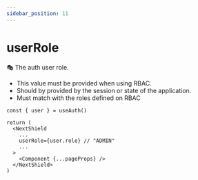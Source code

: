 ```yaml
---
sidebar_position: 11
---
```


# userRole

🎭 The auth user role.

- This value must be provided when using RBAC.
- Should by provided by the session or state of the application.
- Must match with the roles defined on RBAC

```tsx
const { user } = useAuth()

return (
  <NextShield
    ...
    userRole={user.role} // "ADMIN"
    ...
  >
    <Component {...pageProps} />
  </NextShield>
)
```
